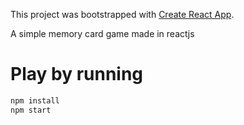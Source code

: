This project was bootstrapped with [Create React App](https://github.com/facebook/create-react-app).

A simple memory card game made in reactjs

# Play by running

```bash
npm install
npm start
```
